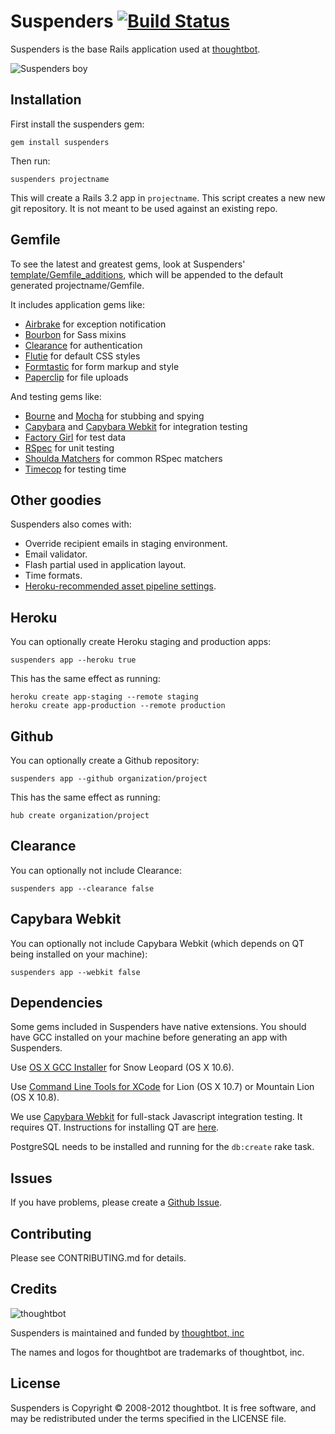 # Suspenders [![Build Status](https://secure.travis-ci.org/thoughtbot/suspenders.png?branch=master)](http://travis-ci.org/thoughtbot/suspenders)

Suspenders is the base Rails application used at [thoughtbot](http://thoughtbot.com/community).

  ![Suspenders boy](http://media.tumblr.com/1TEAMALpseh5xzf0Jt6bcwSMo1_400.png)

Installation
------------

First install the suspenders gem:

    gem install suspenders

Then run:

    suspenders projectname

This will create a Rails 3.2 app in `projectname`. This script creates a new
new git repository. It is not meant to be used against an existing repo.

Gemfile
-------

To see the latest and greatest gems, look at Suspenders'
[template/Gemfile_additions](/thoughtbot/suspenders/blob/master/templates/Gemfile_additions),
which will be appended to the default generated projectname/Gemfile.

It includes application gems like:

* [Airbrake](/airbrake/airbrake) for exception notification
* [Bourbon](/thoughtbot/bourbon) for Sass mixins
* [Clearance](/thoughtbot/clearance) for authentication
* [Flutie](/thoughtbot/flutie) for default CSS styles
* [Formtastic](/justinfrench/formtastic) for form markup and style
* [Paperclip](/thoughtbot/paperclip) for file uploads

And testing gems like:

* [Bourne](/thoughtbot/bourne) and [Mocha](/freerange/mocha) for stubbing and
  spying
* [Capybara](/jnicklas/capybara) and
  [Capybara Webkit](/thoughtbot/capybara-webkit) for integration testing
* [Factory Girl](/thoughtbot/factory_girl) for test data
* [RSpec](https://github.com/rspec/rspec) for unit testing
* [Shoulda Matchers](/thoughtbot/shoulda-matchers) for common RSpec matchers
* [Timecop](/jtrupiano/timecop) for testing time

Other goodies
-------------

Suspenders also comes with:

* Override recipient emails in staging environment.
* Email validator.
* Flash partial used in application layout.
* Time formats.
* [Heroku-recommended asset pipeline
  settings](https://devcenter.heroku.com/articles/rails3x-asset-pipeline-cedar/).

Heroku
------

You can optionally create Heroku staging and production apps:

    suspenders app --heroku true

This has the same effect as running:

    heroku create app-staging --remote staging
    heroku create app-production --remote production

Github
------

You can optionally create a Github repository:

    suspenders app --github organization/project

This has the same effect as running:

    hub create organization/project

Clearance
---------

You can optionally not include Clearance:

    suspenders app --clearance false

Capybara Webkit
---------------

You can optionally not include Capybara Webkit (which depends on QT being
installed on your machine):

    suspenders app --webkit false

Dependencies
------------

Some gems included in Suspenders have native extensions. You should have GCC installed on your
machine before generating an app with Suspenders.

Use [OS X GCC Installer](/kennethreitz/osx-gcc-installer/) for Snow Leopard
(OS X 10.6).

Use [Command Line Tools for XCode](https://developer.apple.com/downloads/index.action)
for Lion (OS X 10.7) or Mountain Lion (OS X 10.8).

We use [Capybara Webkit](/thoughtbot/capybara-webkit) for full-stack Javascript
integration testing. It requires QT. Instructions for installing QT are
[here](/thoughtbot/capybara-webkit/wiki/Installing-Qt-and-compiling-capybara-webkit).

PostgreSQL needs to be installed and running for the `db:create` rake task.

Issues
------

If you have problems, please create a [Github Issue](/thoughtbot/suspenders/issues).

Contributing
------------

Please see CONTRIBUTING.md for details.

Credits
-------

![thoughtbot](http://thoughtbot.com/images/tm/logo.png)

Suspenders is maintained and funded by [thoughtbot, inc](http://thoughtbot.com/community)

The names and logos for thoughtbot are trademarks of thoughtbot, inc.

License
-------

Suspenders is Copyright © 2008-2012 thoughtbot. It is free software, and may be
redistributed under the terms specified in the LICENSE file.
